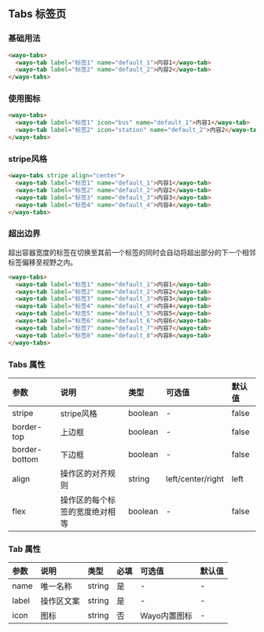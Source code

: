 ## Tabs 标签页

### 基础用法

```html
<wayo-tabs>
  <wayo-tab label="标签1" name="default_1">内容1</wayo-tab>
  <wayo-tab label="标签2" name="default_2">内容2</wayo-tab>
</wayo-tabs>
```

### 使用图标
```html
<wayo-tabs>
  <wayo-tab label="标签1" icon="bus" name="default_1">内容1</wayo-tab>
  <wayo-tab label="标签2" icon="station" name="default_2">内容2</wayo-tab>
</wayo-tabs>
```

### stripe风格
```html
<wayo-tabs stripe align="center">
  <wayo-tab label="标签1" name="default_1">内容1</wayo-tab>
  <wayo-tab label="标签2" name="default_2">内容2</wayo-tab>
  <wayo-tab label="标签3" name="default_3">内容3</wayo-tab>
  <wayo-tab label="标签4" name="default_4">内容4</wayo-tab>
</wayo-tabs>
```

### 超出边界
超出容器宽度的标签在切换至其前一个标签的同时会自动将超出部分的下一个相邻标签偏移至视野之内。

```html
<wayo-tabs>
  <wayo-tab label="标签1" name="default_1">内容1</wayo-tab>
  <wayo-tab label="标签2" name="default_2">内容2</wayo-tab>
  <wayo-tab label="标签3" name="default_3">内容3</wayo-tab>
  <wayo-tab label="标签4" name="default_4">内容4</wayo-tab>
  <wayo-tab label="标签5" name="default_5">内容5</wayo-tab>
  <wayo-tab label="标签6" name="default_6">内容6</wayo-tab>
  <wayo-tab label="标签7" name="default_7">内容7</wayo-tab>
  <wayo-tab label="标签8" name="default_8">内容8</wayo-tab>
</wayo-tabs>
```

### Tabs 属性
<div class="table-box">

|参数|说明|类型|可选值|默认值|
|:--|:--|:--|:--|:--|
|stripe|stripe风格|boolean|-|false|
|border-top|上边框|boolean|-|false|
|border-bottom|下边框|boolean|-|false|
|align|操作区的对齐规则|string|left/center/right|left|
|flex|操作区的每个标签的宽度绝对相等|boolean|-|false|

</div>

### Tab 属性
<div class="table-box">

|参数|说明|类型|必填|可选值|默认值|
|:--|:--|:--|:--|:--|:--|
|name|唯一名称|string|是|-|-|
|label|操作区文案|string|是|-|-|
|icon|图标|string|否|Wayo内置图标|-|

</div>